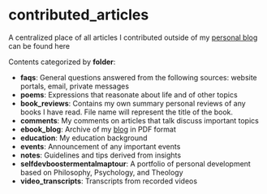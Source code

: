 # contributed_articles
A centralized place of all articles I contributed outside of my [personal blog](softwaredeveloperlife.blogspot.com) can be found here

Contents categorized by **folder**:
- **faqs**: General questions answered from the following sources: website portals, email, private messages
- **poems**: Expressions that reasonate about life and of other topics
- **book_reviews**: Contains my own summary personal reviews of any books I have read. File name will represent the title of the book.
- **comments**: My comments on articles that talk discuss important topics
- **ebook_blog**: Archive of my [blog](https://softwaredeveloperlife.blogspot.com/) in PDF format
- **education**: My education background
- **events**: Announcement of any important events
- **notes**: Guidelines and tips derived from insights 
- **selfdevboostermentalmaptour**: A portfolio of personal development based on Philosophy, Psychology, and Theology
- **video_transcripts**: Transcripts from recorded videos

